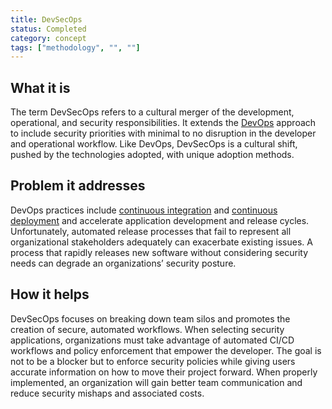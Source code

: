 ```yaml
---
title: DevSecOps 
status: Completed
category: concept
tags: ["methodology", "", ""]
---
```


## What it is
The term DevSecOps refers to a cultural merger of the development, operational, and security responsibilities. It extends the [DevOps](/devops/) approach to include security priorities with minimal to no disruption in the developer and operational workflow. Like DevOps, DevSecOps is a cultural shift, pushed by the technologies adopted, with unique adoption methods.

## Problem it addresses
DevOps practices include [continuous integration](/continuous_integration/) and [continuous deployment](/continuous_delivery/) and accelerate application development and release cycles. Unfortunately, automated release processes that fail to represent all organizational stakeholders adequately can exacerbate existing issues. A process that rapidly releases new software without considering security needs can degrade an organizations’ security posture.

## How it helps
DevSecOps focuses on breaking down team silos and promotes the creation of secure, automated workflows. When selecting security applications, organizations must take advantage of automated CI/CD workflows and policy enforcement that empower the developer. The goal is not to be a blocker but to enforce security policies while giving users accurate information on how to move their project forward. When properly implemented, an organization will gain better team communication and reduce security mishaps and associated costs.


